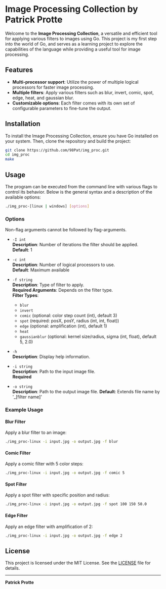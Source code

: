 
# Image Processing Collection by Patrick Protte

Welcome to the **Image Processing Collection**, a versatile and efficient tool for applying various filters to images using Go. This project is my first step into the world of Go, and serves as a learning project to explore the capabilities of the language while providing a useful tool for image processing.

## Features

- **Multi-processor support**: Utilize the power of multiple logical processors for faster image processing.
- **Multiple filters**: Apply various filters such as blur, invert, comic, spot, edge, heat, and gaussian blur.
- **Customizable options**: Each filter comes with its own set of configurable parameters to fine-tune the output.

## Installation

To install the Image Processing Collection, ensure you have Go installed on your system. Then, clone the repository and build the project:

```bash
git clone https://github.com/98Pat/img_proc.git
cd img_proc
make
```

## Usage

The program can be executed from the command line with various flags to control its behavior. Below is the general syntax and a description of the available options:

```bash
./img_proc-[linux | windows] [options]
```

### Options

Non-flag arguments cannot be followed by flag-arguments.

- `-I int`  
  **Description**: Number of iterations the filter should be applied.  
  **Default**: 1  

- `-c int`  
  **Description**: Number of logical processors to use.  
  **Default**: Maximum available  

- `-f string`  
  **Description**: Type of filter to apply.  
  **Required Arguments**: Depends on the filter type.  
  **Filter Types**:
  - `blur`
  - `invert`
  - `comic`        (optional: color step count (int), default 3)
  - `spot`         (required: posX, posY, radius (int, int, float))
  - `edge`         (optional: amplification (int), default 1)
  - `heat`
  - `gaussianblur` (optional: kernel size/radius, sigma (int, float), default 5, 2.0)

- `-h`  
  **Description**: Display help information.

- `-i string`  
  **Description**: Path to the input image file.  
  **Required**

- `-o string`  
  **Description**: Path to the output image file.
  **Default**: Extends file name by '_[filter name]'

### Example Usage

#### Blur Filter

Apply a blur filter to an image:

```bash
./img_proc-linux -i input.jpg -o output.jpg -f blur
```

#### Comic Filter

Apply a comic filter with 5 color steps:

```bash
./img_proc-linux -i input.jpg -o output.jpg -f comic 5
```

#### Spot Filter

Apply a spot filter with specific position and radius:

```bash
./img_proc-linux -i input.jpg -o output.jpg -f spot 100 150 50.0
```

#### Edge Filter

Apply an edge filter with amplification of 2:

```bash
./img_proc-linux -i input.jpg -o output.jpg -f edge 2
```

## License

This project is licensed under the MIT License. See the [LICENSE](LICENSE) file for details.

---

**Patrick Protte**
